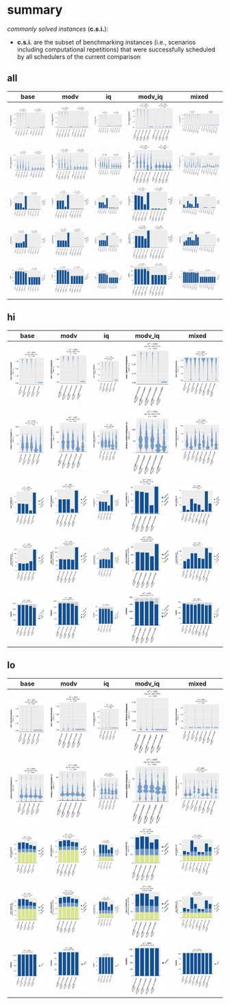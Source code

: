 # summary

*commonly solved instances* (**c.s.i.**):
- **c.s.i.** are the subset of benchmarking instances (i.e., scenarios including computational repetitions) that were successfully scheduled by all schedulers of the current comparison

## all

|base|modv|iq|modv_iq|mixed|
|:---:|:---:|:---:|:---:|:---:|
|![all](base/summary_all__vhist_lt_1.1x1.1.svg "all")|![all](modv/summary_all__vhist_lt_1.1x1.1.svg "all")|![all](iq/summary_all__vhist_lt_1.1x1.1.svg "all")|![all](modv_iq/summary_all__vhist_lt_1.1x1.1.svg "all")|![all](mixed/summary_all__vhist_lt_1.1x1.1.svg "all")|
|![all](base/summary_all__vhist_log_rt_total_1.1x1.1.svg "all")|![all](modv/summary_all__vhist_log_rt_total_1.1x1.1.svg "all")|![all](iq/summary_all__vhist_log_rt_total_1.1x1.1.svg "all")|![all](modv_iq/summary_all__vhist_log_rt_total_1.1x1.1.svg "all")|![all](mixed/summary_all__vhist_log_rt_total_1.1x1.1.svg "all")|
|![all](base/summary_all__bar_rt_sum_stacked_csi_leg-r1_1.1x1.1.svg "all")|![all](modv/summary_all__bar_rt_sum_stacked_csi_leg-r1_1.1x1.1.svg "all")|![all](iq/summary_all__bar_rt_sum_stacked_csi_leg-r1_1.1x1.1.svg "all")|![all](modv_iq/summary_all__bar_rt_sum_stacked_csi_leg-r1_1.1x1.1.svg "all")|![all](mixed/summary_all__bar_rt_sum_stacked_csi_leg-r1_1.1x1.1.svg "all")|
|![all](base/summary_all__bar_rt_sum_stacked_all_leg-r1_1.1x1.1.svg "all")|![all](modv/summary_all__bar_rt_sum_stacked_all_leg-r1_1.1x1.1.svg "all")|![all](iq/summary_all__bar_rt_sum_stacked_all_leg-r1_1.1x1.1.svg "all")|![all](modv_iq/summary_all__bar_rt_sum_stacked_all_leg-r1_1.1x1.1.svg "all")|![all](mixed/summary_all__bar_rt_sum_stacked_all_leg-r1_1.1x1.1.svg "all")|
|![all](base/summary_all__bar_schedab_leg-r1_1.1x1.1.svg "all")|![all](modv/summary_all__bar_schedab_leg-r1_1.1x1.1.svg "all")|![all](iq/summary_all__bar_schedab_leg-r1_1.1x1.1.svg "all")|![all](modv_iq/summary_all__bar_schedab_leg-r1_1.1x1.1.svg "all")|![all](mixed/summary_all__bar_schedab_leg-r1_1.1x1.1.svg "all")|

## hi

|base|modv|iq|modv_iq|mixed|
|:---:|:---:|:---:|:---:|:---:|
|![hi](base/summary_hi__vhist_lt_1.1x1.1.svg "hi")|![hi](modv/summary_hi__vhist_lt_1.1x1.1.svg "hi")|![hi](iq/summary_hi__vhist_lt_1.1x1.1.svg "hi")|![hi](modv_iq/summary_hi__vhist_lt_1.1x1.1.svg "hi")|![hi](mixed/summary_hi__vhist_lt_1.1x1.1.svg "hi")|
|![hi](base/summary_hi__vhist_log_rt_total_1.1x1.1.svg "hi")|![hi](modv/summary_hi__vhist_log_rt_total_1.1x1.1.svg "hi")|![hi](iq/summary_hi__vhist_log_rt_total_1.1x1.1.svg "hi")|![hi](modv_iq/summary_hi__vhist_log_rt_total_1.1x1.1.svg "hi")|![hi](mixed/summary_hi__vhist_log_rt_total_1.1x1.1.svg "hi")|
|![hi](base/summary_hi__bar_rt_sum_stacked_csi_leg-r1_1.1x1.1.svg "hi")|![hi](modv/summary_hi__bar_rt_sum_stacked_csi_leg-r1_1.1x1.1.svg "hi")|![hi](iq/summary_hi__bar_rt_sum_stacked_csi_leg-r1_1.1x1.1.svg "hi")|![hi](modv_iq/summary_hi__bar_rt_sum_stacked_csi_leg-r1_1.1x1.1.svg "hi")|![hi](mixed/summary_hi__bar_rt_sum_stacked_csi_leg-r1_1.1x1.1.svg "hi")|
|![hi](base/summary_hi__bar_rt_sum_stacked_all_leg-r1_1.1x1.1.svg "hi")|![hi](modv/summary_hi__bar_rt_sum_stacked_all_leg-r1_1.1x1.1.svg "hi")|![hi](iq/summary_hi__bar_rt_sum_stacked_all_leg-r1_1.1x1.1.svg "hi")|![hi](modv_iq/summary_hi__bar_rt_sum_stacked_all_leg-r1_1.1x1.1.svg "hi")|![hi](mixed/summary_hi__bar_rt_sum_stacked_all_leg-r1_1.1x1.1.svg "hi")|
|![hi](base/summary_hi__bar_schedab_leg-r1_1.1x1.1.svg "hi")|![hi](modv/summary_hi__bar_schedab_leg-r1_1.1x1.1.svg "hi")|![hi](iq/summary_hi__bar_schedab_leg-r1_1.1x1.1.svg "hi")|![hi](modv_iq/summary_hi__bar_schedab_leg-r1_1.1x1.1.svg "hi")|![hi](mixed/summary_hi__bar_schedab_leg-r1_1.1x1.1.svg "hi")|

## lo

|base|modv|iq|modv_iq|mixed|
|:---:|:---:|:---:|:---:|:---:|
|![lo](base/summary_lo__vhist_lt_1.1x1.1.svg "lo")|![lo](modv/summary_lo__vhist_lt_1.1x1.1.svg "lo")|![lo](iq/summary_lo__vhist_lt_1.1x1.1.svg "lo")|![lo](modv_iq/summary_lo__vhist_lt_1.1x1.1.svg "lo")|![lo](mixed/summary_lo__vhist_lt_1.1x1.1.svg "lo")|
|![lo](base/summary_lo__vhist_log_rt_total_1.1x1.1.svg "lo")|![lo](modv/summary_lo__vhist_log_rt_total_1.1x1.1.svg "lo")|![lo](iq/summary_lo__vhist_log_rt_total_1.1x1.1.svg "lo")|![lo](modv_iq/summary_lo__vhist_log_rt_total_1.1x1.1.svg "lo")|![lo](mixed/summary_lo__vhist_log_rt_total_1.1x1.1.svg "lo")|
|![lo](base/summary_lo__bar_rt_sum_stacked_csi_leg-r1_1.1x1.1.svg "lo")|![lo](modv/summary_lo__bar_rt_sum_stacked_csi_leg-r1_1.1x1.1.svg "lo")|![lo](iq/summary_lo__bar_rt_sum_stacked_csi_leg-r1_1.1x1.1.svg "lo")|![lo](modv_iq/summary_lo__bar_rt_sum_stacked_csi_leg-r1_1.1x1.1.svg "lo")|![lo](mixed/summary_lo__bar_rt_sum_stacked_csi_leg-r1_1.1x1.1.svg "lo")|
|![lo](base/summary_lo__bar_rt_sum_stacked_all_leg-r1_1.1x1.1.svg "lo")|![lo](modv/summary_lo__bar_rt_sum_stacked_all_leg-r1_1.1x1.1.svg "lo")|![lo](iq/summary_lo__bar_rt_sum_stacked_all_leg-r1_1.1x1.1.svg "lo")|![lo](modv_iq/summary_lo__bar_rt_sum_stacked_all_leg-r1_1.1x1.1.svg "lo")|![lo](mixed/summary_lo__bar_rt_sum_stacked_all_leg-r1_1.1x1.1.svg "lo")|
|![lo](base/summary_lo__bar_schedab_leg-r1_1.1x1.1.svg "lo")|![lo](modv/summary_lo__bar_schedab_leg-r1_1.1x1.1.svg "lo")|![lo](iq/summary_lo__bar_schedab_leg-r1_1.1x1.1.svg "lo")|![lo](modv_iq/summary_lo__bar_schedab_leg-r1_1.1x1.1.svg "lo")|![lo](mixed/summary_lo__bar_schedab_leg-r1_1.1x1.1.svg "lo")|

